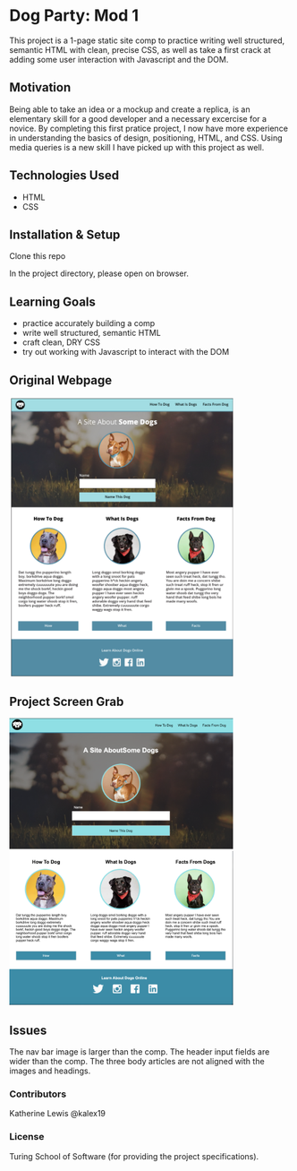 # Dog Party: Mod 1

This project is a 1-page static site comp to practice writing well structured, semantic HTML with clean, precise CSS, as well as take a first crack at adding some user interaction with Javascript and the DOM.

## Motivation

Being able to take an idea or a mockup and create a replica, is an elementary skill for a good developer and a necessary excercise for a novice. By completing this first pratice project, I now have more experience in understanding the basics of design, positioning, HTML, and CSS. Using media queries is a new skill I have picked up with this project as well.

## Technologies Used

* HTML 
* CSS

## Installation & Setup

Clone this repo

In the project directory, please open on browser.

## Learning Goals

* practice accurately building a comp
* write well structured, semantic HTML
* craft clean, DRY CSS
* try out working with Javascript to interact with the DOM

## Original Webpage

<img src="images/Dog Party.png" width="400">

## Project Screen Grab

<img src="images/Dog Party Comp 1:2.png" width="400">

<img src="images/Dog Party Comp 2:2.png" width="400">

## Issues

The nav bar image is larger than the comp.
The header input fields are wider than the comp.
The three body articles are not aligned with the images and headings.

### Contributors

Katherine Lewis @kalex19

### License
Turing School of Software (for providing the project specifications).
